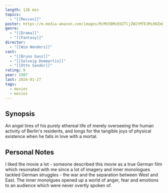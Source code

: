 ```yaml
---
length: 128 min
topics:
  - "[[Movies]]"
poster: https://m.media-amazon.com/images/M/MV5BMzE0ZTljZWItMTE3Mi00ZmEzLTg0OTktYWQ5MGY3YTQzMjZmXkEyXkFqcGdeQXVyMjUzOTY1NTc@._V1_SX300.jpg
genre:
  - "[[Drama]]"
  - "[[Fantasy]]"
director:
  - "[[Wim Wenders]]"
cast:
  - "[[Bruno Ganz]]"
  - "[[Solveig Dommartin]]"
  - "[[Otto Sander]]"
rating: 9
year: 1987
last: 2024-01-27
tags:
  - movies
  - movies
---
```


## Synopsis

An angel tires of his purely ethereal life of merely overseeing the human activity of Berlin's residents, and longs for the tangible joys of physical existence when he falls in love with a mortal.


## Personal Notes

I liked the movie a lot - someone described this movie as a true German film which resonated with me since a lot of imagery and inner monologues tackled German struggles - the war and the separation between West and East. The inner monolgues opened up a world of anger, fear and emotions to an audience which were never overtly spoken of. 